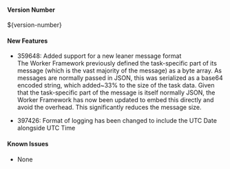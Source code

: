 #### Version Number
${version-number}

#### New Features
- 359648: Added support for a new leaner message format  
  The Worker Framework previously defined the task-specific part of its message (which is the vast majority of the message) as a byte array. As messages are normally passed in JSON, this was serialized as a base64 encoded string, which added~33% to the size of the task data. Given that the task-specific part of the message is itself normally JSON, the Worker Framework has now been updated to embed this directly and avoid the overhead. This significantly reduces the message size.

- 397426: Format of logging has been changed to include the UTC Date alongside UTC Time

#### Known Issues
- None
